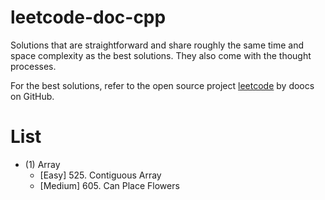# leetcode-doc-cpp
Solutions that are straightforward and share roughly the same time and space complexity as the best solutions. They also come with the thought processes.

For the best solutions, refer to the open source project <a href="https://github.com/doocs/leetcode/tree/main/solution">leetcode</a> by doocs on GitHub.

# List 

- (1) Array
  - [Easy] 525. Contiguous Array
  - [Medium] 605. Can Place Flowers

